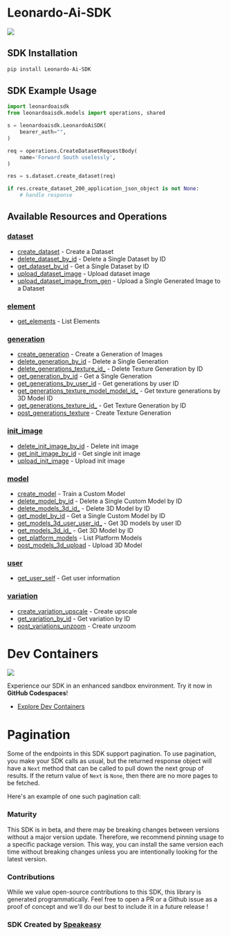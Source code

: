 # Leonardo-Ai-SDK

<a href="https://codespaces.new/Leonardo-Interactive/leonardo-python-sdk.git/tree/main"><img src="https://github.com/codespaces/badge.svg" /></a>

<!-- Start SDK Installation -->
## SDK Installation

```bash
pip install Leonardo-Ai-SDK
```
<!-- End SDK Installation -->

## SDK Example Usage
<!-- Start SDK Example Usage -->
```python
import leonardoaisdk
from leonardoaisdk.models import operations, shared

s = leonardoaisdk.LeonardoAiSDK(
    bearer_auth="",
)

req = operations.CreateDatasetRequestBody(
    name='Forward South uselessly',
)

res = s.dataset.create_dataset(req)

if res.create_dataset_200_application_json_object is not None:
    # handle response
```
<!-- End SDK Example Usage -->

<!-- Start SDK Available Operations -->
## Available Resources and Operations


### [dataset](docs/sdks/dataset/README.md)

* [create_dataset](docs/sdks/dataset/README.md#create_dataset) - Create a Dataset
* [delete_dataset_by_id](docs/sdks/dataset/README.md#delete_dataset_by_id) - Delete a Single Dataset by ID
* [get_dataset_by_id](docs/sdks/dataset/README.md#get_dataset_by_id) - Get a Single Dataset by ID
* [upload_dataset_image](docs/sdks/dataset/README.md#upload_dataset_image) - Upload dataset image
* [upload_dataset_image_from_gen](docs/sdks/dataset/README.md#upload_dataset_image_from_gen) - Upload a Single Generated Image to a Dataset

### [element](docs/sdks/element/README.md)

* [get_elements](docs/sdks/element/README.md#get_elements) - List Elements

### [generation](docs/sdks/generation/README.md)

* [create_generation](docs/sdks/generation/README.md#create_generation) - Create a Generation of Images
* [delete_generation_by_id](docs/sdks/generation/README.md#delete_generation_by_id) - Delete a Single Generation
* [delete_generations_texture_id_](docs/sdks/generation/README.md#delete_generations_texture_id_) - Delete Texture Generation by ID
* [get_generation_by_id](docs/sdks/generation/README.md#get_generation_by_id) - Get a Single Generation
* [get_generations_by_user_id](docs/sdks/generation/README.md#get_generations_by_user_id) - Get generations by user ID
* [get_generations_texture_model_model_id_](docs/sdks/generation/README.md#get_generations_texture_model_model_id_) - Get texture generations by 3D Model ID
* [get_generations_texture_id_](docs/sdks/generation/README.md#get_generations_texture_id_) - Get Texture Generation by ID
* [post_generations_texture](docs/sdks/generation/README.md#post_generations_texture) - Create Texture Generation

### [init_image](docs/sdks/initimage/README.md)

* [delete_init_image_by_id](docs/sdks/initimage/README.md#delete_init_image_by_id) - Delete init image
* [get_init_image_by_id](docs/sdks/initimage/README.md#get_init_image_by_id) - Get single init image
* [upload_init_image](docs/sdks/initimage/README.md#upload_init_image) - Upload init image

### [model](docs/sdks/model/README.md)

* [create_model](docs/sdks/model/README.md#create_model) - Train a Custom Model
* [delete_model_by_id](docs/sdks/model/README.md#delete_model_by_id) - Delete a Single Custom Model by ID
* [delete_models_3d_id_](docs/sdks/model/README.md#delete_models_3d_id_) - Delete 3D Model by ID
* [get_model_by_id](docs/sdks/model/README.md#get_model_by_id) - Get a Single Custom Model by ID
* [get_models_3d_user_user_id_](docs/sdks/model/README.md#get_models_3d_user_user_id_) - Get 3D models by user ID
* [get_models_3d_id_](docs/sdks/model/README.md#get_models_3d_id_) - Get 3D Model by ID
* [get_platform_models](docs/sdks/model/README.md#get_platform_models) - List Platform Models
* [post_models_3d_upload](docs/sdks/model/README.md#post_models_3d_upload) - Upload 3D Model

### [user](docs/sdks/user/README.md)

* [get_user_self](docs/sdks/user/README.md#get_user_self) - Get user information

### [variation](docs/sdks/variation/README.md)

* [create_variation_upscale](docs/sdks/variation/README.md#create_variation_upscale) - Create upscale
* [get_variation_by_id](docs/sdks/variation/README.md#get_variation_by_id) - Get variation by ID
* [post_variations_unzoom](docs/sdks/variation/README.md#post_variations_unzoom) - Create unzoom
<!-- End SDK Available Operations -->



<!-- Start Dev Containers -->
# Dev Containers
<div align="left">
    <a href="https://codespaces.new/Leonardo-Interactive/leonardo-python-sdk.git/tree/main"><img src="https://github.com/codespaces/badge.svg" /></a>
    
</div>

Experience our SDK in an enhanced sandbox environment. Try it now in **GitHub Codespaces**!

* [Explore Dev Containers](.devcontainer/README.md)
<!-- End Dev Containers -->



<!-- Start Pagination -->
# Pagination

Some of the endpoints in this SDK support pagination. To use pagination, you make your SDK calls as usual, but the
returned response object will have a `Next` method that can be called to pull down the next group of results. If the
return value of `Next` is `None`, then there are no more pages to be fetched.

Here's an example of one such pagination call:
<!-- End Pagination -->

<!-- Placeholder for Future Speakeasy SDK Sections -->



### Maturity

This SDK is in beta, and there may be breaking changes between versions without a major version update. Therefore, we recommend pinning usage
to a specific package version. This way, you can install the same version each time without breaking changes unless you are intentionally
looking for the latest version.

### Contributions

While we value open-source contributions to this SDK, this library is generated programmatically.
Feel free to open a PR or a Github issue as a proof of concept and we'll do our best to include it in a future release !

### SDK Created by [Speakeasy](https://docs.speakeasyapi.dev/docs/using-speakeasy/client-sdks)
